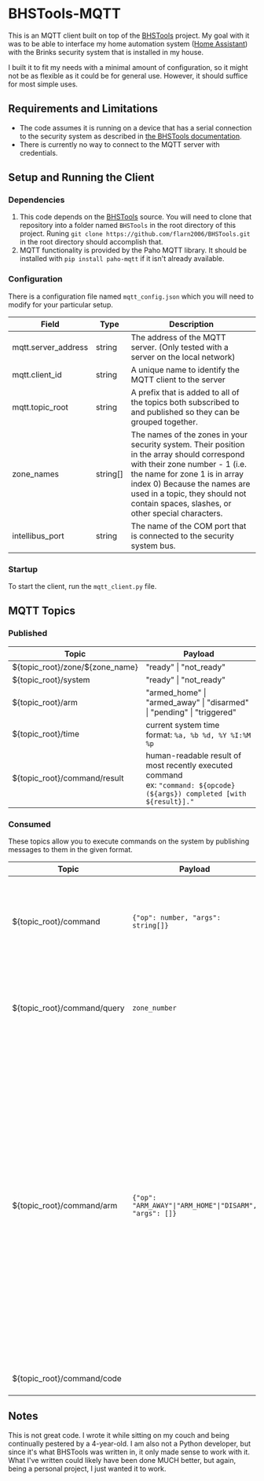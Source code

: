 # BHSTools-MQTT
This is an MQTT client built on top of the [BHSTools](https://github.com/flarn2006/BHSTools) project. My goal with it was to be able to interface my home automation system ([Home Assistant](https://www.home-assistant.io/)) with the Brinks security system that is installed in my house.

I built it to fit my needs with a minimal amount of configuration, so it might not be as flexible as it could be for general use. However, it should suffice for most simple uses.

## Requirements and Limitations
- The code assumes it is running on a device that has a serial connection to the security system as described in [the BHSTools documentation](https://github.com/flarn2006/BHSTools#using-rs-485). 
- There is currently no way to connect to the MQTT server with credentials. 

## Setup and Running the Client

### Dependencies
1. This code depends on the [BHSTools](https://github.com/flarn2006/BHSTools) source. You will need to clone that repository into a folder named `BHSTools` in the root directory of this project. Runing `git clone https://github.com/flarn2006/BHSTools.git` in the root directory should accomplish that.
2. MQTT functionality is provided by the Paho MQTT library. It should be installed with `pip install paho-mqtt` if it isn't already available.

### Configuration
There is a configuration file named `mqtt_config.json` which you will need to modify for your particular setup. 

| Field  | Type | Description |
| ------------- | ------------- | ------------- |
| mqtt.server_address | string | The address of the MQTT server. (Only tested with a server on the local network) |
| mqtt.client_id | string | A unique name to identify the MQTT client to the server |
| mqtt.topic_root | string | A prefix that is added to all of the topics both subscribed to and published so they can be grouped together. |
| zone_names | string[] | The names of the zones in your security system. Their position in the array should correspond with their zone number - 1 (i.e. the name for zone 1 is in array index 0) Because the names are used in a topic, they should not contain spaces, slashes, or other special characters. |
| intellibus_port | string | The name of the COM port that is connected to the security system bus. |

### Startup
To start the client, run the `mqtt_client.py` file.

## MQTT Topics

### Published

| Topic  | Payload |
| ------------- | ------------- |
| \${topic_root}/zone/${zone_name}  | "ready" \| "not_ready" |
| \${topic_root}/system  | "ready" \| "not_ready"  |
| ${topic_root}/arm | "armed_home" \| "armed_away" \| "disarmed" \| "pending" \| "triggered" |
| ${topic_root}/time | current system time <br/> format: `%a, %b %d, %Y %I:%M %p` |
| ${topic_root}/command/result| human-readable result of most recently executed command <br />ex: `"command: ${opcode} (${args}) completed [with ${result}]."` |


### Consumed
These topics allow you to execute commands on the system by publishing messages to them in the given format.

| Topic  | Payload | Description/Notes |
| ------------- | ------------- | ------------- |
| \${topic_root}/command  | `{"op": number, "args": string[]}` | Execute an arbitrary command. Supports all commands that `command.py` from BHSTools supports as of Jan 2022 |
| \${topic_root}/command/query  | `zone_number` | Queries the ready status of the specified zone. The corresponding topic above is published with the result |
| ${topic_root}/command/arm | `{"op": "ARM_AWAY"\|"ARM_HOME"\|"DISARM", "args": []}` | Arms or disarms the system depending on the provided `op` payload value.<br/><ul><li>`ARM_AWAY`: Arms the system in normal mode</li><li>`ARM_HOME`: Arms the system in Instant mode</li><li>`DISARM`: Disarms the system</li></ul> For the arm away command, you can provide a custom countdown as the first value in the `args` array. It should be a number and not a string. If none is provided, the default is 60 seconds. The system will not arm if any zones are fualted. |
| ${topic_root}/command/code |  | Returns the installer access code |

## Notes
This is not great code. I wrote it while sitting on my couch and being continually pestered by a 4-year-old. I am also not a Python developer, but since it's what BHSTools was written in, it only made sense to work with it. What I've written could likely have been done MUCH better, but again, being a personal project, I just wanted it to work.

